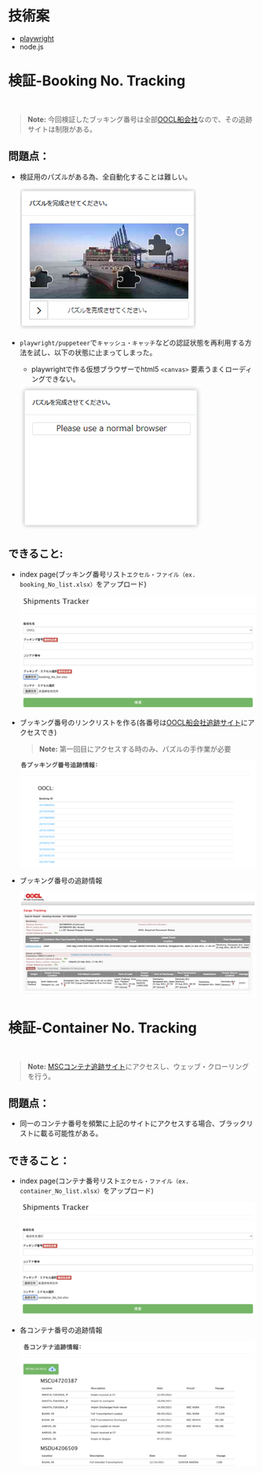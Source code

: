 # 技術案

* [playwright](https://github.com/microsoft/playwright)
* node.js

# 検証-Booking No. Tracking
<br>

> **Note:** 今回検証したブッキング番号は全部[OOCL船会社](https://www.oocl.com/jpn/Pages/default.aspx)なので、その追跡サイトは制限がある。

## 問題点：

* 検証用のパズルがある為、全自動化することは難しい。

  <img src='img/canvas_puzzel.PNG'>

* `playwright/puppeteer`で`キャッシュ・キャッチ`などの認証状態を再利用する方法を試し、以下の状態に止まってしまった。
  * playwrightで作る仮想ブラウザーでhtml5 `<canvas>` 要素うまくローディングできない。

  <img src='img/puzzel_loading.PNG'>

## できること:

* index page(ブッキング番号リスト`エクセル・ファイル（ex. booking_No_list.xlsx）`をアップロード)

  <img src='img/index_booking.png'>

* ブッキング番号のリンクリストを作る(各番号は[OOCL船会社追跡サイト](https://www.oocl.com/jpn/Pages/default.aspx)にアクセスでき)
  > **Note:** 第一回目にアクセスする時のみ、パズルの手作業が必要

  <img src='img/booking_No_list.png'>
  
* ブッキング番号の追跡情報  

  <img src='img/booking_No_info.png'>

# 検証-Container No. Tracking
<br>

> **Note:** [MSCコンテナ追跡サイト](https://www.msc.com/track-a-shipment?agencyPath=gbr)にアクセスし、ウェッブ・クローリングを行う。

## 問題点：

* 同一のコンテナ番号を頻繁に上記のサイトにアクセスする場合、ブラックリストに載る可能性がある。

## できること：

* index page(コンテナ番号リスト`エクセル・ファイル（ex. container_No_list.xlsx）`をアップロード)

  <img src='img/index_container.png'>
  
* 各コンテナ番号の追跡情報

  <img src='img/container_No_info.png'>
